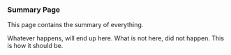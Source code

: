 ### Summary Page

This page contains the summary of everything.

Whatever happens, will end up here. What is not here, did not happen. This is how it should be.

